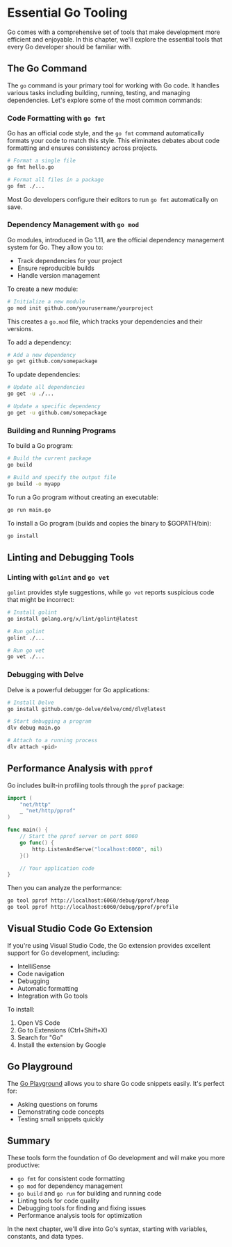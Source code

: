 # Essential Go Tooling

Go comes with a comprehensive set of tools that make development more efficient and enjoyable. In this chapter, we'll explore the essential tools that every Go developer should be familiar with.

## The Go Command

The `go` command is your primary tool for working with Go code. It handles various tasks including building, running, testing, and managing dependencies. Let's explore some of the most common commands:

### Code Formatting with `go fmt`

Go has an official code style, and the `go fmt` command automatically formats your code to match this style. This eliminates debates about code formatting and ensures consistency across projects.

```bash
# Format a single file
go fmt hello.go

# Format all files in a package
go fmt ./...
```

Most Go developers configure their editors to run `go fmt` automatically on save.

### Dependency Management with `go mod`

Go modules, introduced in Go 1.11, are the official dependency management system for Go. They allow you to:

- Track dependencies for your project
- Ensure reproducible builds
- Handle version management

To create a new module:

```bash
# Initialize a new module
go mod init github.com/yourusername/yourproject
```

This creates a `go.mod` file, which tracks your dependencies and their versions.

To add a dependency:

```bash
# Add a new dependency
go get github.com/somepackage
```

To update dependencies:

```bash
# Update all dependencies
go get -u ./...

# Update a specific dependency
go get -u github.com/somepackage
```

### Building and Running Programs

To build a Go program:

```bash
# Build the current package
go build

# Build and specify the output file
go build -o myapp
```

To run a Go program without creating an executable:

```bash
go run main.go
```

To install a Go program (builds and copies the binary to $GOPATH/bin):

```bash
go install
```

## Linting and Debugging Tools

### Linting with `golint` and `go vet`

`golint` provides style suggestions, while `go vet` reports suspicious code that might be incorrect:

```bash
# Install golint
go install golang.org/x/lint/golint@latest

# Run golint
golint ./...

# Run go vet
go vet ./...
```

### Debugging with Delve

Delve is a powerful debugger for Go applications:

```bash
# Install Delve
go install github.com/go-delve/delve/cmd/dlv@latest

# Start debugging a program
dlv debug main.go

# Attach to a running process
dlv attach <pid>
```

## Performance Analysis with `pprof`

Go includes built-in profiling tools through the `pprof` package:

```go
import (
    "net/http"
    _ "net/http/pprof"
)

func main() {
    // Start the pprof server on port 6060
    go func() {
        http.ListenAndServe("localhost:6060", nil)
    }()

    // Your application code
}
```

Then you can analyze the performance:

```bash
go tool pprof http://localhost:6060/debug/pprof/heap
go tool pprof http://localhost:6060/debug/pprof/profile
```

## Visual Studio Code Go Extension

If you're using Visual Studio Code, the Go extension provides excellent support for Go development, including:

- IntelliSense
- Code navigation
- Debugging
- Automatic formatting
- Integration with Go tools

To install:

1. Open VS Code
2. Go to Extensions (Ctrl+Shift+X)
3. Search for "Go"
4. Install the extension by Google

## Go Playground

The [Go Playground](https://play.golang.org/) allows you to share Go code snippets easily. It's perfect for:

- Asking questions on forums
- Demonstrating code concepts
- Testing small snippets quickly

## Summary

These tools form the foundation of Go development and will make you more productive:

- `go fmt` for consistent code formatting
- `go mod` for dependency management
- `go build` and `go run` for building and running code
- Linting tools for code quality
- Debugging tools for finding and fixing issues
- Performance analysis tools for optimization

In the next chapter, we'll dive into Go's syntax, starting with variables, constants, and data types.
